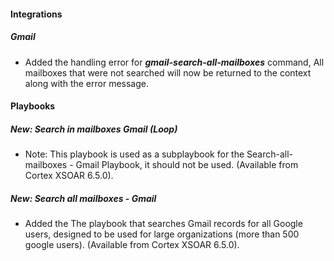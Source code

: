 
#### Integrations
##### Gmail
- Added the handling error for ***gmail-search-all-mailboxes*** command, All mailboxes that were not searched will now be returned to the context along with the error message.

#### Playbooks
##### New: Search in mailboxes Gmail (Loop)
- Note: This playbook is used as a subplaybook for the Search-all-mailboxes - Gmail Playbook, it should not be used. (Available from Cortex XSOAR 6.5.0).
##### New: Search all mailboxes - Gmail
- Added the The playbook that searches Gmail records for all Google users, designed to be used for large organizations (more than 500 google users). (Available from Cortex XSOAR 6.5.0).
